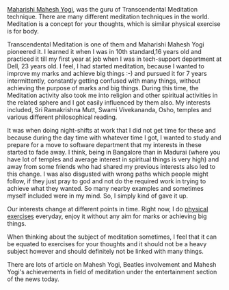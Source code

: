 <html><body><a href="http://en.wikipedia.org/wiki/Maharishi_Mahesh_Yogi">Maharishi Mahesh Yogi</a>, was the guru of Transcendental Meditation technique. There are many different meditation techniques in the world. Meditation is a concept for your thoughts, which is similar physical exercise is for body.



Transcendental Meditation is one of them and Maharishi Mahesh Yogi pioneered it. I learned it when I was in 10th  standard,16 years old and practiced it till my first year at job when I was in tech-support department at Dell, 23 years old. I feel, I had started meditation, because I wanted to improve my marks and achieve big things :-) and pursued it for 7 years intermittently, constantly getting confused with many things, without achieving the purpose of marks and big things. During this time, the Meditation activity also took me into religion and other spiritual activities in the related sphere and I got easily influenced by them also. My interests included, Sri Ramakrishna Mutt, Swami Vivekananda, Osho, temples and various different philosophical reading.



It was when doing night-shifts at work that I did not get time for these and because during the day time with whatever time  I got, I wanted to study and prepare for a move to software department that my interests in these started to fade away. I think, being in Bangalore than in Madurai (where you have lot of temples and average interest in spiritual things is very high) and away from some friends who had shared my previous interests also led to this change. I was also disgusted with wrong paths which people might follow, if they just pray to god and not do the required work in trying to achieve what they wanted. So many nearby examples and sometimes myself included were in my mind. So, I simply kind of gave it up.



Our interests change at different points in time. Right now, I do <a href="https://photos.google.com/album/AF1QipPciKCXTHANWuS0FAZLpM1WfCQjW4NSb9q4qupO?key=CJ7vgICc96WLywE">physical exercises</a> everyday, enjoy it without any aim for marks or achieving big things.



When thinking about the subject of meditation sometimes, I feel that it can be equated to exercises for your thoughts and it should not be a heavy subject however and should definitely not be linked with many things.



There are lots of article on Mahesh Yogi, Beatles involvement and Mahesh Yogi's achievements in field of meditation under the entertainment section of the news today.</body></html>
